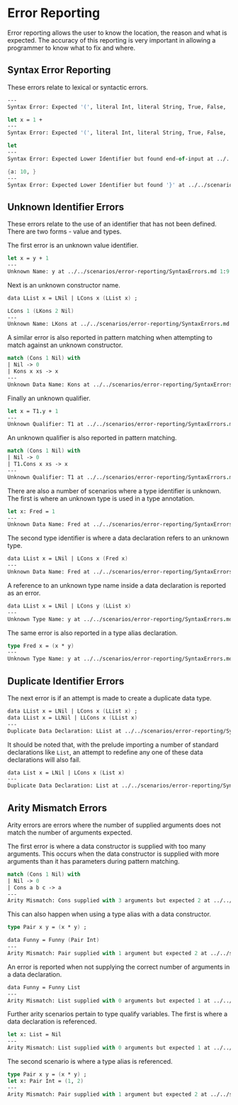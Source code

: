 # Error Reporting

Error reporting allows the user to know the location, the reason and what is
expected. The accuracy of this reporting is very important in allowing a
programmer to know what to fix and where.

## Syntax Error Reporting

These errors relate to lexical or syntactic errors.

```fsharp xt id=SyntaxErrorEmptyFile
---
Syntax Error: Expected '(', literal Int, literal String, True, False, '\', let, if, Upper Identifier, Lower Identifier, match, '{', builtin, data, type or import but found end-of-input at ../../scenarios/error-reporting/SyntaxErrors.md 1:1
```

```fsharp xt id=SyntaxErrorPrematureEnd
let x = 1 +
---
Syntax Error: Expected '(', literal Int, literal String, True, False, '\', let, if, Upper Identifier, Lower Identifier, match, '{' or builtin but found end-of-input at ../../scenarios/error-reporting/SyntaxErrors.md 1:12
```

```fsharp xt id=SyntaxErrorEmptyLet
let
---
Syntax Error: Expected Lower Identifier but found end-of-input at ../../scenarios/error-reporting/SyntaxErrors.md 1:4
```

```fsharp xt id=SyntaxErrorRecord
{a: 10, }
---
Syntax Error: Expected Lower Identifier but found '}' at ../../scenarios/error-reporting/SyntaxErrors.md 1:9
```

## Unknown Identifier Errors

These errors relate to the use of an identifier that has not been defined. There
are two forms - value and types.

The first error is an unknown value identifier.

```fsharp xt id=UnknownValueIdentifier
let x = y + 1
---
Unknown Name: y at ../../scenarios/error-reporting/SyntaxErrors.md 1:9
```

Next is an unknown constructor name.

```fsharp xt id=UnknownConstructorIdentifier
data LList x = LNil | LCons x (LList x) ;

LCons 1 (LKons 2 Nil)
---
Unknown Name: LKons at ../../scenarios/error-reporting/SyntaxErrors.md 3:10-14
```

A similar error is also reported in pattern matching when attempting to match against an unknown constructor.

```fsharp xt id=UnknownConstructorIdentifier
match (Cons 1 Nil) with
| Nil -> 0
| Kons x xs -> x
---
Unknown Data Name: Kons at ../../scenarios/error-reporting/SyntaxErrors.md 3:3-6
```

Finally an unknown qualifier.

```fsharp xt id=UnknownQualifierIdentifier
let x = T1.y + 1
---
Unknown Qualifier: T1 at ../../scenarios/error-reporting/SyntaxErrors.md 1:9-10
```

An unknown qualifier is also reported in pattern matching.
```fsharp xt id=UnknownConstructorIdentifier
match (Cons 1 Nil) with
| Nil -> 0
| T1.Cons x xs -> x
---
Unknown Qualifier: T1 at ../../scenarios/error-reporting/SyntaxErrors.md 3:3-4
```

There are also a number of scenarios where a type identifier is unknown. The
first is where an unknown type is used in a type annotation.

```fsharp xt id=UnknownTypeIdentifier
let x: Fred = 1
---
Unknown Data Name: Fred at ../../scenarios/error-reporting/SyntaxErrors.md 1:8-11
```

The second type identifier is where a data declaration refers to an unknown
type.

```fsharp xt id=UnknownTypeIdentifier
data LList x = LNil | LCons x (Fred x)
---
Unknown Data Name: Fred at ../../scenarios/error-reporting/SyntaxErrors.md 1:32-35
```

A reference to an unknown type name inside a data declaration is reported as an error.

```fsharp xt id=UnknownDataTypeIdentifier
data LList x = LNil | LCons y (LList x)
---
Unknown Type Name: y at ../../scenarios/error-reporting/SyntaxErrors.md 1:29
```

The same error is also reported in a type alias declaration.

```fsharp xt id=UnknownTypeAliasIdentifier
type Fred x = (x * y)
---
Unknown Type Name: y at ../../scenarios/error-reporting/SyntaxErrors.md 1:20
```

## Duplicate Identifier Errors

The next error is if an attempt is made to create a duplicate data type.

```fsharp xt id=DuplicateDataType
data LList x = LNil | LCons x (LList x) ;
data LList x = LLNil | LLCons x (LList x)
---
Duplicate Data Declaration: LList at ../../scenarios/error-reporting/SyntaxErrors.md 2:6-10
```

It should be noted that, with the prelude importing a number of standard declarations like `List`, an attempt to redefine any one of these data declarations will also fail.

```fsharp xt id=DuplicateListDataType
data List x = LNil | LCons x (List x)
---
Duplicate Data Declaration: List at ../../scenarios/error-reporting/SyntaxErrors.md 1:6-9
```

## Arity Mismatch Errors

Arity errors are errors where the number of supplied arguments does not match the number of arguments expected.

The first error is where a data constructor is supplied with too many arguments.  This occurs when the data constructor is supplied with more arguments than it has parameters during pattern matching.

```fsharp xt id=ArityMismatchDataConstructor
match (Cons 1 Nil) with
| Nil -> 0
| Cons a b c -> a
---
Arity Mismatch: Cons supplied with 3 arguments but expected 2 at ../../scenarios/error-reporting/SyntaxErrors.md 3:3-6
```

This can also happen when using a type alias with a data constructor.

```fsharp xt id=ArityMismatchTypeAlias
type Pair x y = (x * y) ;

data Funny = Funny (Pair Int)
---
Arity Mismatch: Pair supplied with 1 argument but expected 2 at ../../scenarios/error-reporting/SyntaxErrors.md 3:21-24
```

An error is reported when not supplying the correct number of arguments in a data declaration.

```fsharp xt id=ArityMismatchDataDeclaration
data Funny = Funny List
---
Arity Mismatch: List supplied with 0 arguments but expected 1 at ../../scenarios/error-reporting/SyntaxErrors.md 1:20-23
```

Further arity scenarios pertain to type qualify variables. The first is where a data declaration is referenced.

```fsharp xt id=ArityMismatchDataQualifier
let x: List = Nil
---
Arity Mismatch: List supplied with 0 arguments but expected 1 at ../../scenarios/error-reporting/SyntaxErrors.md 1:8-11
```


The second scenario is where a type alias is referenced.

```fsharp xt id=ArityMismatchTypeAliasQualifier
type Pair x y = (x * y) ;
let x: Pair Int = (1, 2)
---
Arity Mismatch: Pair supplied with 1 argument but expected 2 at ../../scenarios/error-reporting/SyntaxErrors.md 2:8-11
```
